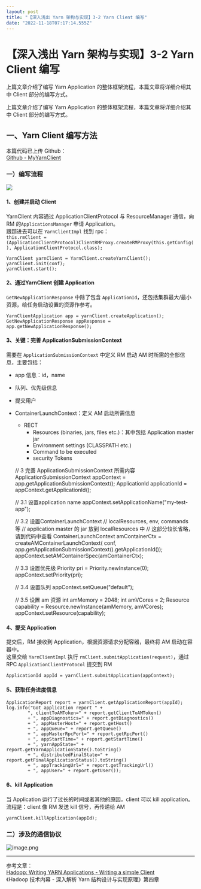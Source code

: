 ```yaml
---
layout: post
title: "【深入浅出 Yarn 架构与实现】3-2 Yarn Client 编写"
date: "2022-11-18T07:17:14.555Z"
---
```

【深入浅出 Yarn 架构与实现】3-2 Yarn Client 编写
===================================

上篇文章介绍了编写 Yarn Application 的整体框架流程，本篇文章将详细介绍其中 Client 部分的编写方式。

上篇文章介绍了编写 Yarn Application 的整体框架流程，本篇文章将详细介绍其中 Client 部分的编写方式。

一、Yarn Client 编写方法
------------------

本篇代码已上传 Github：  
[Github - MyYarnClient](https://github.com/Simon-Ace/hadoop-yarn-study-demo/blob/master/application-service-demo/src/main/java/com/shuofxz/MyYarnClient.java)

### 一）编写流程

![](https://img2022.cnblogs.com/blog/1324217/202211/1324217-20221117202019806-1857902441.png)

#### 1、创建并启动 Client

YarnClient 内容通过 ApplicationClientProtocol 与 ResourceManager 通信，向 RM 的`ApplicationsManager` 申请 Application。  
跟踪进去可以在 `YarnClientImpl` 找到 rpc：  
`this.rmClient = (ApplicationClientProtocol)ClientRMProxy.createRMProxy(this.getConfig(), ApplicationClientProtocol.class);`

    YarnClient yarnClient = YarnClient.createYarnClient();
    yarnClient.init(conf);
    yarnClient.start();
    

#### 2、通过YarnClient 创建 Application

`GetNewApplicationResponse` 中除了包含 `ApplicationId`，还包括集群最大/最小资源，给任务启动设置的资源作参考。

    YarnClientApplication app = yarnClient.createApplication();
    GetNewApplicationResponse appResponse = app.getNewApplicationResponse();
    

#### 3、关键：完善 ApplicationSubmissionContext

需要在 `ApplicationSubmissionContext` 中定义 RM 启动 AM 时所需的全部信息，主要包括：

*   app 信息：id，name
*   队列、优先级信息
*   提交用户
*   ContainerLaunchContext：定义 AM 启动所需信息
    *   RECT
        *   Resources (binaries, jars, files etc.)：其中包括 Application master jar
        *   Environment settings (CLASSPATH etc.)
        *   Command to be executed
        *   security Tokens

    // 3 完善 ApplicationSubmissionContext 所需内容
    ApplicationSubmissionContext appContext = app.getApplicationSubmissionContext();
    ApplicationId applicationId = appContext.getApplicationId();
    
    // 3.1 设置application name
    appContext.setApplicationName("my-test-app");
    
    // 3.2 设置ContainerLaunchContext
    // localResources, env, commands 等
    // application master 的 jar 放到 localResources 中
    // 这部分较长省略，请到代码中查看
    ContainerLaunchContext amContainerCtx = createAMContainerLaunchContext(
            conf, app.getApplicationSubmissionContext().getApplicationId());
    appContext.setAMContainerSpec(amContainerCtx);
    
    // 3.3 设置优先级
    Priority pri = Priority.newInstance(0);
    appContext.setPriority(pri);
    
    // 3.4 设置队列
    appContext.setQueue("default");
    
    // 3.5 设置 am 资源
    int amMemory = 2048;
    int amVCores = 2;
    Resource capability = Resource.newInstance(amMemory, amVCores);
    appContext.setResource(capability);
    

#### 4、提交 Application

提交后，RM 接收到 Application，根据资源请求分配容器，最终将 AM 启动在容器中。  
这里交给 `YarnClientImpl` 执行 `rmClient.submitApplication(request)`，通过 RPC `ApplicationClientProtocol` 提交到 RM

    ApplicationId appId = yarnClient.submitApplication(appContext);
    

#### 5、获取任务进度信息

    ApplicationReport report = yarnClient.getApplicationReport(appId);
    log.info("Got application report " + 
            ", clientToAMToken=" + report.getClientToAMToken() 
            + ", appDiagnostics=" + report.getDiagnostics() 
            + ", appMasterHost=" + report.getHost() 
            + ", appQueue=" + report.getQueue()
            + ", appMasterRpcPort=" + report.getRpcPort()
            + ", appStartTime=" + report.getStartTime()
            + ", yarnAppState=" + report.getYarnApplicationState().toString()
            + ", distributedFinalState=" + report.getFinalApplicationStatus().toString()
            + ", appTrackingUrl=" + report.getTrackingUrl()
            + ", appUser=" + report.getUser());
    

#### 6、kill Application

当 Application 运行了过长的时间或者其他的原因，client 可以 kill application。  
流程是：client 像 RM 发送 kill 信号，再传递给 AM

    yarnClient.killApplication(appId);
    

### 二）涉及的通信协议

![image.png](https://img2022.cnblogs.com/blog/1324217/202211/1324217-20221117201353651-1702420869.png)

* * *

参考文章：  
[Hadoop: Writing YARN Applications - Writing a simple Client](https://hadoop.apache.org/docs/stable/hadoop-yarn/hadoop-yarn-site/WritingYarnApplications.html#Writing_a_simple_Client)  
《Hadoop 技术内幕 - 深入解析 Yarn 结构设计与实现原理》第四章